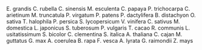 E. grandis
C. rubella
C. sinensis
M. esculenta
C. papaya
P. trichocarpa
C. arietinum
M. truncatula
P. virgatum
P. patens
P. dactylifera
B. distachyon
O. sativa
T. halophila
P. persica
S. lycopersicum
V. vinifera
C. sativus
M. domestica
L. japonicus
S. tuberosum
P. vulgaris
T. cacao
R. communis
L. usitatissimum
S. bicolor
C. clementina
S. italica
A. thaliana
C. cajan
M. guttatus
G. max
A. coerulea
B. rapa
F. vesca
A. lyrata
G. raimondii
Z. mays